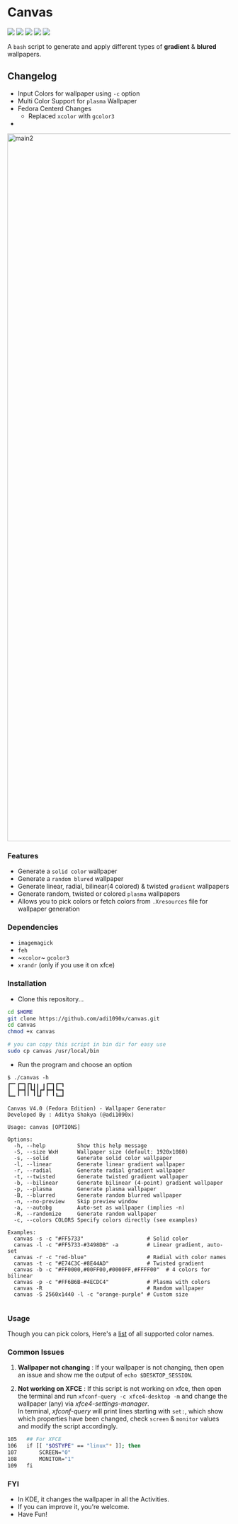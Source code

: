 <!-- Links -->
[bmac]: https://www.buymeacoffee.com/adi1090x
[ko-fi]: https://ko-fi.com/adi1090x
[paypal]: https://www.paypal.com/cgi-bin/webscr?cmd=_s-xclick&hosted_button_id=U3VK2SSVQWAPN
[patreon]: https://www.patreon.com/adi1090x

# Canvas

<p align="left">
  <img src="https://img.shields.io/badge/Maintained%3F-Yes-green?style=for-the-badge">
  <img src="https://img.shields.io/github/license/adi1090x/canvas?style=for-the-badge">
  <img src="https://img.shields.io/github/issues/adi1090x/canvas?color=violet&style=for-the-badge">
  <img src="https://img.shields.io/github/forks/adi1090x/canvas?color=teal&style=for-the-badge">
  <img src="https://img.shields.io/github/stars/adi1090x/canvas?style=for-the-badge">
</p>

A `bash` script to generate and apply different types of **gradient** & **blured** wallpapers.


## Changelog
+ Input Colors for wallpaper using `-c` option
+ Multi Color Support for `plasma` Wallpaper
+ Fedora Centerd Changes
    + Replaced `xcolor` with `gcolor3`
+

<img width="2559" height="1599" alt="main2" src="https://github.com/user-attachments/assets/7f154b03-99be-4c28-9ee4-e830f577414f" />


### Features

+ Generate a `solid color` wallpaper
+ Generate a `random blured` wallpaper
+ Generate linear, radial, bilinear(4 colored) & twisted `gradient` wallpapers
+ Generate random, twisted or colored `plasma` wallpapers
+ Allows you to pick colors or fetch colors from `.Xresources` file for wallpaper generation

### Dependencies

+ `imagemagick`
+ `feh`
+ ~`xcolor`~ `gcolor3`
+ `xrandr` (only if you use it on xfce)

### Installation

+ Clone this repository...
```bash
cd $HOME
git clone https://github.com/adi1090x/canvas.git
cd canvas
chmod +x canvas

# you can copy this script in bin dir for easy use
sudo cp canvas /usr/local/bin
```

+ Run the program and choose an option
```
$ ./canvas -h
┏━╸┏━┓┏┓╻╻ ╻┏━┓┏━┓
┃  ┣━┫┃┗┫┃┏┛┣━┫┗━┓
┗━╸╹ ╹╹ ╹┗┛ ╹ ╹┗━┛

Canvas V4.0 (Fedora Edition) - Wallpaper Generator
Developed By : Aditya Shakya (@adi1090x)

Usage: canvas [OPTIONS]

Options:
  -h, --help          Show this help message
  -S, --size WxH      Wallpaper size (default: 1920x1080)
  -s, --solid         Generate solid color wallpaper
  -l, --linear        Generate linear gradient wallpaper
  -r, --radial        Generate radial gradient wallpaper
  -t, --twisted       Generate twisted gradient wallpaper
  -b, --bilinear      Generate bilinear (4-point) gradient wallpaper
  -p, --plasma        Generate plasma wallpaper
  -B, --blurred       Generate random blurred wallpaper
  -n, --no-preview    Skip preview window
  -a, --autobg        Auto-set as wallpaper (implies -n)
  -R, --randomize     Generate random wallpaper
  -c, --colors COLORS Specify colors directly (see examples)

Examples:
  canvas -s -c "#FF5733"                    # Solid color
  canvas -l -c "#FF5733-#3498DB" -a         # Linear gradient, auto-set
  canvas -r -c "red-blue"                   # Radial with color names
  canvas -t -c "#E74C3C-#8E44AD"            # Twisted gradient
  canvas -b -c "#FF0000,#00FF00,#0000FF,#FFFF00"  # 4 colors for bilinear
  canvas -p -c "#FF6B6B-#4ECDC4"            # Plasma with colors
  canvas -R                                 # Random wallpaper
  canvas -S 2560x1440 -l -c "orange-purple" # Custom size


```

### Usage

Though you can pick colors, Here's a [list](https://imagemagick.org/www/script/color.php) of all supported color names.

### Common Issues

1. **Wallpaper not changing** : If your wallpaper is not changing, then open an issue and show me the output of `echo $DESKTOP_SESSION`.

2. **Not working on XFCE** : If this script is not working on xfce, then open the terminal and run `xfconf-query -c xfce4-desktop -m` and change the wallpaper (any) via *xfce4-settings-manager*. <br />
In terminal, *xfconf-query* will print lines starting with `set:`, which show which properties have been changed, check `screen` & `monitor` values and modify the script accordingly.
```bash
105   ## For XFCE
106   if [[ "$OSTYPE" == "linux"* ]]; then
107       SCREEN="0"
108       MONITOR="1"
109   fi

```

### FYI

+ In KDE, it changes the wallpaper in all the Activities.
+ If you can improve it, you're welcome.
+ Have Fun!
